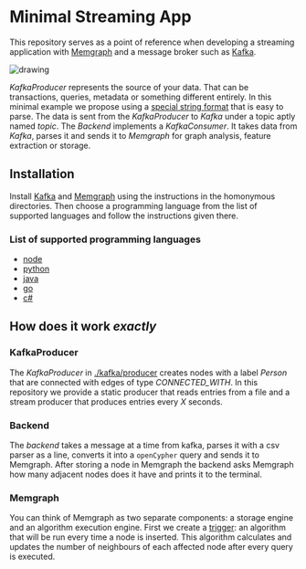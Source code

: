 # Minimal Streaming App

This repository serves as a point of reference when developing a streaming application with [Memgraph](https://memgraph.com) and a message broker such as [Kafka](https://kafka.apache.org).

![drawing](https://i.imgur.com/R3pHPF5.png)

*KafkaProducer* represents the source of your data.
That can be transactions, queries, metadata or something different entirely.
In this minimal example we propose using a [special string format](./kafka) that is easy to parse.
The data is sent from the *KafkaProducer* to *Kafka* under a topic aptly named *topic*.
The *Backend* implements a *KafkaConsumer*.
It takes data from *Kafka*, parses it and sends it to *Memgraph* for graph analysis, feature extraction or storage.

## Installation
Install [Kafka](./kafka) and [Memgraph](./memgraph) using the instructions in the homonymous directories.
Then choose a programming language from the list of supported languages and follow the instructions given there.

### List of supported programming languages
- [node](./backend/node)
- [python](./backend/python)
- [java](./backend/java)
- [go](./backend/go)
- [c#](./backend/cs)

## How does it work *exactly*
### KafkaProducer
The *KafkaProducer* in [./kafka/producer](./kafka/producer) creates nodes with a label *Person* that are connected with edges of type *CONNECTED_WITH*.
In this repository we provide a static producer that reads entries from a file and a stream producer that produces entries every *X* seconds.

### Backend
The *backend* takes a message at a time from kafka, parses it with a csv parser as a line, converts it into a `openCypher` query and sends it to Memgraph.
After storing a node in Memgraph the backend asks Memgraph how many adjacent nodes does it have and prints it to the terminal.

### Memgraph
You can think of Memgraph as two separate components: a storage engine and an algorithm execution engine.
First we create a [trigger](./memgraph/queries/create_trigger.cypher): an algorithm that will be run every time a node is inserted.
This algorithm calculates and updates the number of neighbours of each affected node after every query is executed.
